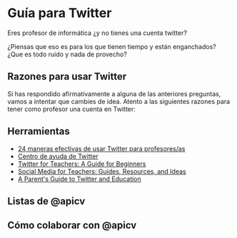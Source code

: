 # Guía para Twitter

Eres profesor de informática ¿y no tienes una cuenta twitter?

¿Piensas que eso es para los que tienen tiempo y están enganchados? ¿Que es todo ruido y nada de provecho?

## Razones para usar Twitter

Si has respondido afirmativamente a alguna de las anteriores preguntas, vamos a intentar que cambies de idea. Atento a las siguientes razones para tener como profesor una cuenta en Twitter:

## Herramientas

* [24 maneras efectivas de usar Twitter para profesores/as](http://blog.schoolmars.com/24-maneras-efectivas-de-usar-twitter-para-profesoresas/)
* [Centro de ayuda de Twitter](https://support.twitter.com/)
* [Twitter for Teachers: A Guide for Beginners](http://www.creativeeducation.co.uk/blog/twitter-for-teachers-a-guide-for-beginners/)
* [Social Media for Teachers: Guides, Resources, and Ideas](https://www.edutopia.org/blog/social-media-resources-educators-matt-davis)
* [A Parent's Guide to Twitter and Education](https://www.edutopia.org/blog/twitter-education-parents-joe-mazza)

## Listas de @apicv

## Cómo colaborar con @apicv
